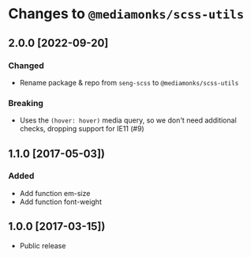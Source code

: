 # Changes to `@mediamonks/scss-utils`

## 2.0.0 [2022-09-20]

### Changed

* Rename package & repo from `seng-scss` to `@mediamonks/scss-utils`

### Breaking

* Uses the `(hover: hover)` media query, so we don't need additional checks, dropping support for 
  IE11 (#9)

## 1.1.0 [2017-05-03])

### Added

* Add function em-size
* Add function font-weight

## 1.0.0 [2017-03-15])

* Public release
